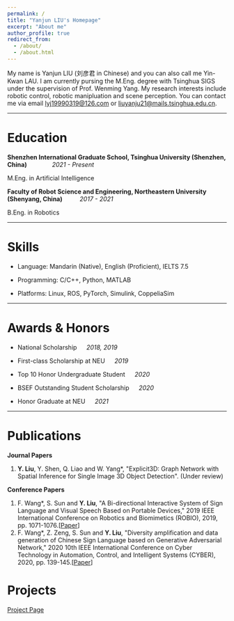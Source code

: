 ```yaml
---
permalink: /
title: "Yanjun LIU's Homepage"
excerpt: "About me"
author_profile: true
redirect_from: 
  - /about/
  - /about.html
---
```


My name is Yanjun LIU (刘彦君 in Chinese) and you can also call me Yin-Kwan LAU. I am currently pursing the M.Eng. degree with Tsinghua SIGS under the supervision of Prof. Wenming Yang. My research interests include robotic control, robotic manipluation and scene perception. You can contact me via email [lyj19990319@126.com](mailto:lyj19990319@126.com) or [liuyanju21@mails.tsinghua.edu.cn](mailto:liuyanju21@mails.tsinghua.edu.cn).

***

Education
======
**Shenzhen International Graduate School, Tsinghua University (Shenzhen, China)** &emsp; &emsp; &emsp; *2021 - Present*

M.Eng. in Artificial Intelligence

**Faculty of Robot Science and Engineering, Northeastern University (Shenyang, China)** &emsp; &emsp; *2017 - 2021*

B.Eng. in Robotics

***

Skills
======
* Language: Mandarin (Native), English (Proficient), IELTS 7.5

* Programming: C/C++, Python, MATLAB

* Platforms: Linux, ROS, PyTorch, Simulink, CoppeliaSim

***

Awards & Honors
======
* National Scholarship &emsp; *2018, 2019*

* First-class Scholarship at NEU &emsp; *2019*

* Top 10 Honor Undergraduate Student &emsp; *2020*

* BSEF Outstanding Student Scholarship &emsp; *2020*

* Honor Graduate at NEU &emsp; *2021*

***

Publications
======

**Journal Papers**

1. **Y. Liu**, Y. Shen, Q. Liao and W. Yang*, "Explicit3D: Graph Network with Spatial Inference for Single Image 3D Object Detection". (Under review)

**Conference Papers**

1. F. Wang*, S. Sun and **Y. Liu**, "A Bi-directional Interactive System of Sign Language and Visual Speech Based on Portable Devices," 2019 IEEE International Conference on Robotics and Biomimetics (ROBIO), 2019, pp. 1071-1076.[[Paper](https://ieeexplore.ieee.org/abstract/document/8961831/)]
2. F. Wang*, Z. Zeng, S. Sun and **Y. Liu**, "Diversity amplification and data generation of Chinese Sign Language based on Generative Adversarial Network," 2020 10th IEEE International Conference on Cyber Technology in Automation, Control, and Intelligent Systems (CYBER), 2020, pp. 139-145.[[Paper](https://ieeexplore.ieee.org/abstract/document/9279125/)]

Projects
======
[Project Page](https://yanjunliu-ac.github.io/projects)
